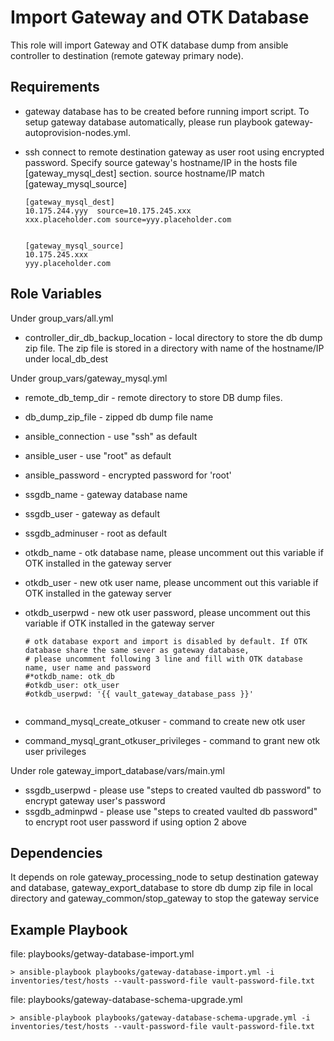 Import Gateway and OTK Database
======================

This role will import Gateway and OTK database dump from ansible controller to destination (remote gateway primary node).

Requirements
------------
* gateway database has to be created before running import script. 
To setup gateway database automatically, please run playbook gateway-autoprovision-nodes.yml.

* ssh connect to remote destination gateway as user root using encrypted password. 
    Specify source gateway's hostname/IP in the hosts file [gateway_mysql_dest] section. source hostname/IP match [gateway_mysql_source]
    ```
    [gateway_mysql_dest]
    10.175.244.yyy  source=10.175.245.xxx
    xxx.placeholder.com source=yyy.placeholder.com 
  
    
    [gateway_mysql_source]
    10.175.245.xxx
    yyy.placeholder.com
     ```   



Role Variables
--------------
Under group_vars/all.yml
* controller_dir_db_backup_location - local directory to store the db dump zip file. The zip file is stored in a directory with name of the hostname/IP under local_db_dest

Under group_vars/gateway_mysql.yml
* remote_db_temp_dir - remote directory to store DB dump files.
* db_dump_zip_file - zipped db dump file name
* ansible_connection - use "ssh" as default
* ansible_user - use "root" as default
* ansible_password - encrypted password for 'root'
* ssgdb_name - gateway database name
* ssgdb_user - gateway as default
* ssgdb_adminuser - root as default

* otkdb_name - otk database name, please uncomment out this variable if OTK installed in the gateway server 
* otkdb_user - new otk user name, please uncomment out this variable if OTK installed in the gateway server
* otkdb_userpwd - new otk user password, please uncomment out this variable if OTK installed in the gateway server

    ```
    # otk database export and import is disabled by default. If OTK database share the same sever as gateway database,
    # please uncomment following 3 line and fill with OTK database name, user name and password
    #*otkdb_name: otk_db
    #otkdb_user: otk_user
    #otkdb_userpwd: '{{ vault_gateway_database_pass }}'
     
     ``` 
 

* command_mysql_create_otkuser - command to create new otk user
* command_mysql_grant_otkuser_privileges - command to grant new otk user privileges

Under role gateway_import_database/vars/main.yml
* ssgdb_userpwd - please use "steps to created vaulted db password" to encrypt gateway user's password
* ssgdb_adminpwd - please use "steps to created vaulted db password" to encrypt root user password if using option 2 above



Dependencies
------------

It depends on role gateway_processing_node to setup destination gateway and database,
gateway_export_database to store db dump zip file in local directory and 
gateway_common/stop_gateway to stop the gateway service

Example Playbook
------------
file: playbooks/getway-database-import.yml

    
    > ansible-playbook playbooks/gateway-database-import.yml -i inventories/test/hosts --vault-password-file vault-password-file.txt
     
file: playbooks/gateway-database-schema-upgrade.yml

    
    > ansible-playbook playbooks/gateway-database-schema-upgrade.yml -i inventories/test/hosts --vault-password-file vault-password-file.txt
    
